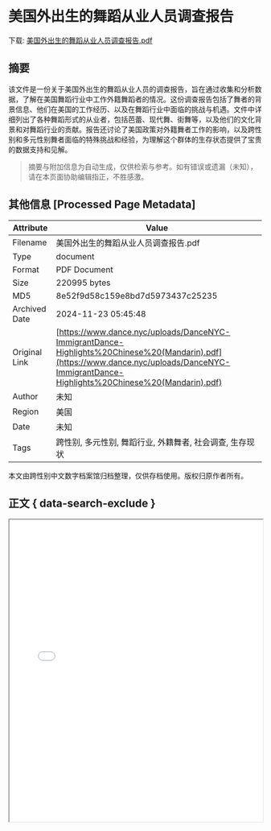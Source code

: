 # 美国外出生的舞蹈从业人员调查报告

<!-- tcd_download_link -->
下载: <a href="../美国外出生的舞蹈从业人员调查报告.pdf" download>美国外出生的舞蹈从业人员调查报告.pdf</a>
<!-- tcd_download_link_end -->

## 摘要

<!-- tcd_abstract -->
该文件是一份关于美国外出生的舞蹈从业人员的调查报告，旨在通过收集和分析数据，了解在美国舞蹈行业中工作外籍舞蹈者的情况。这份调查报告包括了舞者的背景信息、他们在美国的工作经历、以及在舞蹈行业中面临的挑战与机遇。文件中详细列出了各种舞蹈形式的从业者，包括芭蕾、现代舞、街舞等，以及他们的文化背景和对舞蹈行业的贡献。报告还讨论了美国政策对外籍舞者工作的影响，以及跨性别和多元性别舞者面临的特殊挑战和经验，为理解这个群体的生存状态提供了宝贵的数据支持和见解。

<!-- tcd_abstract_end -->

> 摘要与附加信息为自动生成，仅供检索与参考。如有错误或遗漏（未知），请在本页面协助编辑指正，不胜感激。

## 其他信息 [Processed Page Metadata]

| Attribute       | Value                                  |
|-----------------|----------------------------------------|
| Filename        | 美国外出生的舞蹈从业人员调查报告.pdf                             |
| Type            | document                                 |
| Format          | PDF Document                               |
| Size            | 220995 bytes                           |
| MD5             | 8e52f9d58c159e8bd7d5973437c25235                                  |
| Archived Date   | 2024-11-23 05:45:48                             |
| Original Link   | [https://www.dance.nyc/uploads/DanceNYC-ImmigrantDance-Highlights%20Chinese%20(Mandarin).pdf](https://www.dance.nyc/uploads/DanceNYC-ImmigrantDance-Highlights%20Chinese%20(Mandarin).pdf)                         |
| Author          | 未知                               |
| Region          | 美国                               |
| Date            | 未知                                 |
| Tags            | 跨性别, 多元性别, 舞蹈行业, 外籍舞者, 社会调查, 生存现状                                 |

本文由跨性别中文数字档案馆归档整理，仅供存档使用。版权归原作者所有。


## 正文 { data-search-exclude }

<!-- tcd_main_text -->
<iframe src="../美国外出生的舞蹈从业人员调查报告.pdf" width="100%" height="600px">
    <p>无法显示PDF，请下载查看。</p>
</iframe>
<!-- tcd_main_text_end -->

